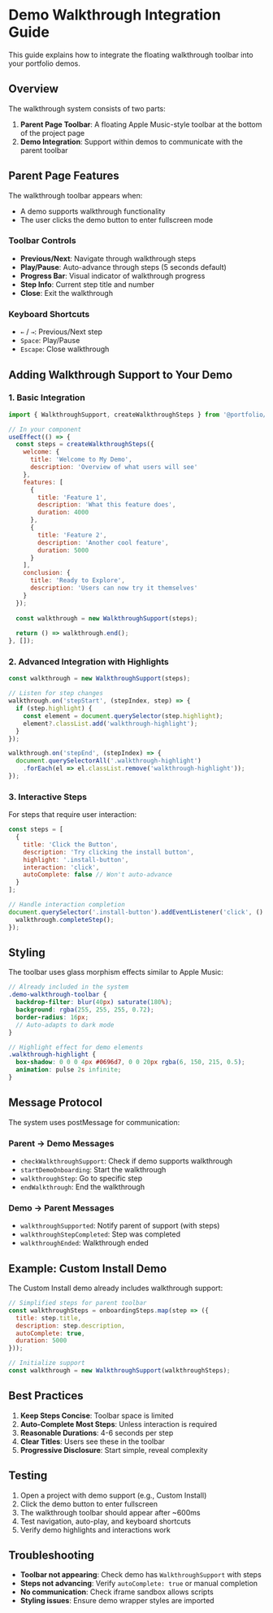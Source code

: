 # Demo Walkthrough Integration Guide

This guide explains how to integrate the floating walkthrough toolbar into your portfolio demos.

## Overview

The walkthrough system consists of two parts:
1. **Parent Page Toolbar**: A floating Apple Music-style toolbar at the bottom of the project page
2. **Demo Integration**: Support within demos to communicate with the parent toolbar

## Parent Page Features

The walkthrough toolbar appears when:
- A demo supports walkthrough functionality
- The user clicks the demo button to enter fullscreen mode

### Toolbar Controls
- **Previous/Next**: Navigate through walkthrough steps
- **Play/Pause**: Auto-advance through steps (5 seconds default)
- **Progress Bar**: Visual indicator of walkthrough progress
- **Step Info**: Current step title and number
- **Close**: Exit the walkthrough

### Keyboard Shortcuts
- `←` / `→`: Previous/Next step
- `Space`: Play/Pause
- `Escape`: Close walkthrough

## Adding Walkthrough Support to Your Demo

### 1. Basic Integration

```jsx
import { WalkthroughSupport, createWalkthroughSteps } from '@portfolio/demo-shared';

// In your component
useEffect(() => {
  const steps = createWalkthroughSteps({
    welcome: {
      title: 'Welcome to My Demo',
      description: 'Overview of what users will see'
    },
    features: [
      {
        title: 'Feature 1',
        description: 'What this feature does',
        duration: 4000
      },
      {
        title: 'Feature 2', 
        description: 'Another cool feature',
        duration: 5000
      }
    ],
    conclusion: {
      title: 'Ready to Explore',
      description: 'Users can now try it themselves'
    }
  });
  
  const walkthrough = new WalkthroughSupport(steps);
  
  return () => walkthrough.end();
}, []);
```

### 2. Advanced Integration with Highlights

```jsx
const walkthrough = new WalkthroughSupport(steps);

// Listen for step changes
walkthrough.on('stepStart', (stepIndex, step) => {
  if (step.highlight) {
    const element = document.querySelector(step.highlight);
    element?.classList.add('walkthrough-highlight');
  }
});

walkthrough.on('stepEnd', (stepIndex) => {
  document.querySelectorAll('.walkthrough-highlight')
    .forEach(el => el.classList.remove('walkthrough-highlight'));
});
```

### 3. Interactive Steps

For steps that require user interaction:

```jsx
const steps = [
  {
    title: 'Click the Button',
    description: 'Try clicking the install button',
    highlight: '.install-button',
    interaction: 'click',
    autoComplete: false // Won't auto-advance
  }
];

// Handle interaction completion
document.querySelector('.install-button').addEventListener('click', () => {
  walkthrough.completeStep();
});
```

## Styling

The toolbar uses glass morphism effects similar to Apple Music:

```scss
// Already included in the system
.demo-walkthrough-toolbar {
  backdrop-filter: blur(40px) saturate(180%);
  background: rgba(255, 255, 255, 0.72);
  border-radius: 16px;
  // Auto-adapts to dark mode
}

// Highlight effect for demo elements
.walkthrough-highlight {
  box-shadow: 0 0 0 4px #0696d7, 0 0 20px rgba(6, 150, 215, 0.5);
  animation: pulse 2s infinite;
}
```

## Message Protocol

The system uses postMessage for communication:

### Parent → Demo Messages
- `checkWalkthroughSupport`: Check if demo supports walkthrough
- `startDemoOnboarding`: Start the walkthrough
- `walkthroughStep`: Go to specific step
- `endWalkthrough`: End the walkthrough

### Demo → Parent Messages
- `walkthroughSupported`: Notify parent of support (with steps)
- `walkthroughStepCompleted`: Step was completed
- `walkthroughEnded`: Walkthrough ended

## Example: Custom Install Demo

The Custom Install demo already includes walkthrough support:

```jsx
// Simplified steps for parent toolbar
const walkthroughSteps = onboardingSteps.map(step => ({
  title: step.title,
  description: step.description,
  autoComplete: true,
  duration: 5000
}));

// Initialize support
const walkthrough = new WalkthroughSupport(walkthroughSteps);
```

## Best Practices

1. **Keep Steps Concise**: Toolbar space is limited
2. **Auto-Complete Most Steps**: Unless interaction is required
3. **Reasonable Durations**: 4-6 seconds per step
4. **Clear Titles**: Users see these in the toolbar
5. **Progressive Disclosure**: Start simple, reveal complexity

## Testing

1. Open a project with demo support (e.g., Custom Install)
2. Click the demo button to enter fullscreen
3. The walkthrough toolbar should appear after ~600ms
4. Test navigation, auto-play, and keyboard shortcuts
5. Verify demo highlights and interactions work

## Troubleshooting

- **Toolbar not appearing**: Check demo has `WalkthroughSupport` with steps
- **Steps not advancing**: Verify `autoComplete: true` or manual completion
- **No communication**: Check iframe sandbox allows scripts
- **Styling issues**: Ensure demo wrapper styles are imported